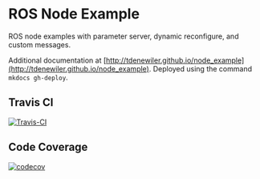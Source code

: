 # ROS Node Example

ROS node examples with parameter server, dynamic reconfigure, and custom messages.

Additional documentation at
[http://tdenewiler.github.io/node_example](http://tdenewiler.github.io/node_example).
Deployed using the command `mkdocs gh-deploy`.

## Travis CI

[![Travis-CI](https://api.travis-ci.org/tdenewiler/node_example.svg?branch=master)](https://travis-ci.org/tdenewiler/node_example/branches)

## Code Coverage

[![codecov](https://codecov.io/gh/tdenewiler/node_example/branch/master/graph/badge.svg)](https://codecov.io/gh/tdenewiler/node_example)
